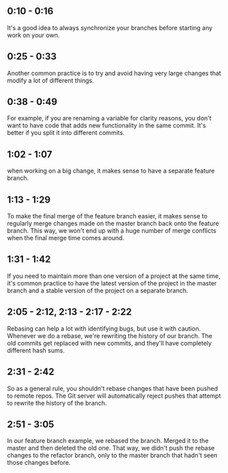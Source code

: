 ## 0:10 - 0:16
It's a good idea to always synchronize your branches before starting any work on your own.

## 0:25 - 0:33
Another common practice is to try and avoid having very large changes that modify a lot of different things.

## 0:38 - 0:49
For example, if you are renaming a variable for clarity reasons, you don't want to have code that adds new functionality in the same commit. It's better if you split it into different commits.

## 1:02 - 1:07
when working on a big change, it makes sense to have a separate feature branch.

## 1:13 - 1:29
To make the final merge of the feature branch easier, it makes sense to regularly merge changes made on the master branch back onto the feature branch. This way, we won't end up with a huge number of merge conflicts when the final merge time comes around.

## 1:31 - 1:42
If you need to maintain more than one version of a project at the same time, it's common practice to have the latest version of the project in the master branch and a stable version of the project on a separate branch.

## 2:05 - 2:12, 2:13 - 2:17 - 2:22
Rebasing can help a lot with identifying bugs, but use it with caution. Whenever we do a rebase, we're rewriting the history of our branch. The old commits get replaced with new commits, and they'll have completely different hash sums.

## 2:31 - 2:42
So as a general rule, you shouldn't rebase changes that have been pushed to remote repos. The Git server will automatically reject pushes that attempt to rewrite the history of the branch.

## 2:51 - 3:05
In our feature branch example, we rebased the branch. Merged it to the master and then deleted the old one. That way, we didn't push the rebase changes to the refactor branch, only to the master branch that hadn't seen those changes before.
